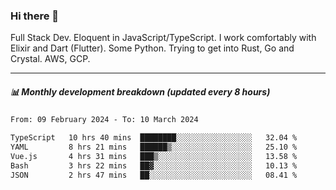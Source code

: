 ### Hi there 👋

Full Stack Dev. Eloquent in JavaScript/TypeScript. I work comfortably with Elixir and Dart (Flutter). Some Python. Trying to get into Rust, Go and Crystal. AWS, GCP.

***

##### 📊 Monthly development breakdown (updated every 8 hours)

<!--START_SECTION:waka-->

```txt
From: 09 February 2024 - To: 10 March 2024

TypeScript   10 hrs 40 mins  ████████░░░░░░░░░░░░░░░░░   32.04 %
YAML         8 hrs 21 mins   ██████▒░░░░░░░░░░░░░░░░░░   25.10 %
Vue.js       4 hrs 31 mins   ███▒░░░░░░░░░░░░░░░░░░░░░   13.58 %
Bash         3 hrs 22 mins   ██▓░░░░░░░░░░░░░░░░░░░░░░   10.13 %
JSON         2 hrs 47 mins   ██░░░░░░░░░░░░░░░░░░░░░░░   08.41 %
```

<!--END_SECTION:waka-->
